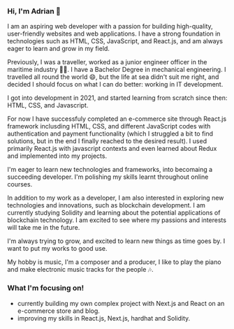 ### Hi, I'm Adrian 👋 

<!--
**Hadriani/Hadriani** is a ✨ _special_ ✨ repository because its `README.md` (this file) appears on your GitHub profile.

Here are some ideas to get you started:




- 🔭 I’m currently working on ...
- 🌱 I’m currently learning ...
- 👯 I’m looking to collaborate on ...
- 🤔 I’m looking for help with ...
- 💬 Ask me about ...
- 📫 How to reach me: ...
- 😄 Pronouns: ...
- ⚡ Fun fact: ...
--> I am an aspiring web developer with a passion for building high-quality, user-friendly websites and web applications. I have a strong foundation in technologies such as HTML, CSS, JavaScript, and React.js, and am always eager to learn and grow in my field.

Previously, I was a traveller, worked as a junior engineer officer in the maritime industry :ship::luggage:. I have a Bachelor Degree in mechanical engineering. I travelled all round the world :smile:, but the life at sea didn't suit me right, and
decided I should focus on what I can do better: working in IT development.

I got into development in 2021, and started learning from scratch since then: HTML, CSS, and Javascript. 

For now I have successfuly completed an e-commerce site through React.js framework inclusding HTML, CSS, and different JavaScript codes with authentication and payment functionality (which I struggled a bit to find solutions, but in the end I finally reached to the desired result). I used primarily React.js with javascript contexts and even learned about Redux and implemented into my projects.

I'm eager to learn new technologies and frameworks, into becomaing a succeeding developer. I'm polishing my skills learnt throughout online courses.

In addition to my work as a developer, I am also interested in exploring new technologies and innovations, such as blockchain development. I am currently studying Solidity and learning about the potential applications of blockchain technology. I am excited to see where my passions and interests will take me in the future.

I'm always trying to grow, and excited to learn new things as time goes by. I want to put my works to good use. 

My hobby is music, I'm a composer and a producer, I like to play the piano and make electronic music tracks for the people :notes:. 

### What I'm focusing on!
 - currently building my own complex project with Next.js and React on an e-commerce store and blog.
 - improving my skills in React.js, Next.js, hardhat and Solidity.

